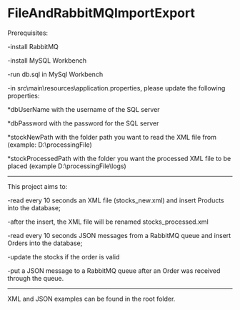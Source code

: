 # FileAndRabbitMQImportExport

Prerequisites:

-install RabbitMQ

-install MySQL Workbench

-run db.sql in MySql Workbench

-in src\main\resources\application.properties, please update the following properties:

*dbUserName with the username of the SQL server

*dbPassword with the password for the SQL server

*stockNewPath with the folder path you want to read the XML file from (example: D:\\processingFile)

*stockProcessedPath with the folder you want the processed XML file to be placed (example D:\\processingFile\\logs)


--------------------------------------------------------------------------------------

This project aims to:

-read every 10 seconds an XML file (stocks_new.xml) and insert Products into the database;

-after the insert, the XML file will be renamed stocks_processed.xml

-read every 10 seconds JSON messages from a RabbitMQ queue and insert Orders into the database;

-update the stocks if the order is valid

-put a JSON message to a RabbitMQ queue after an Order was received through the queue.

--------------------------------------------------------------------------------------

XML and JSON examples can be found in the root folder.
